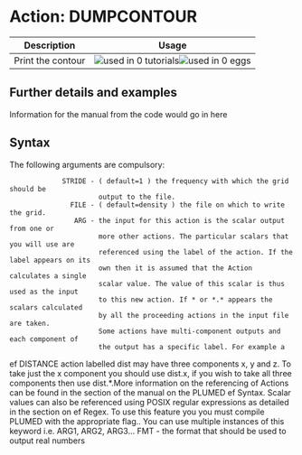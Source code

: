 # Action: DUMPCONTOUR
| Description    | Usage |
|:--------:|:--------:|
| Print the contour | ![used in 0 tutorials](https://img.shields.io/badge/tutorials-0-red.svg)![used in 0 eggs](https://img.shields.io/badge/nest-0-red.svg)| 
## Further details and examples 
Information for the manual from the code would go in here 
## Syntax 

The following arguments are compulsory: 

                 STRIDE - ( default=1 ) the frequency with which the grid should be 
                          output to the file. 
                   FILE - ( default=density ) the file on which to write the grid. 
                    ARG - the input for this action is the scalar output from one or 
                          more other actions. The particular scalars that you will use are 
                          referenced using the label of the action. If the label appears on its 
                          own then it is assumed that the Action calculates a single 
                          scalar value. The value of this scalar is thus used as the input 
                          to this new action. If * or *.* appears the scalars calculated 
                          by all the proceeding actions in the input file are taken. 
                          Some actions have multi-component outputs and each component of 
                          the output has a specific label. For example a ef DISTANCE 
                          action labelled dist may have three components x, y and z. To take 
                          just the x component you should use dist.x, if you wish to take 
                          all three components then use dist.*.More information on the 
                          referencing of Actions can be found in the section of the manual on the 
                          PLUMED ef Syntax. Scalar values can also be referenced using 
                          POSIX regular expressions as detailed in the section on ef 
                          Regex. To use this feature you you must compile PLUMED with the 
                          appropriate flag.. You can use multiple instances of this keyword i.e. 
                          ARG1, ARG2, ARG3... 
                    FMT - the format that should be used to output real numbers 

